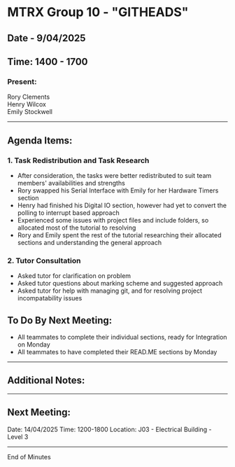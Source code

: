 # MTRX Group 10 - "GITHEADS"
##  Date - 9/04/2025
##  Time: 1400 - 1700
### Present:
Rory Clements <br>
Henry Wilcox <br>
Emily Stockwell <br>

------------------------------------------------------------
## Agenda Items:
### 1. Task Redistribution and Task Research
  - After consideration, the tasks were better redistributed to suit team members' availabilities and strengths
  - Rory swapped his Serial Interface with Emily for her Hardware Timers section
  - Henry had finished his Digital IO section, however had yet to convert the polling to interrupt based approach
  - Experienced some issues with project files and include folders, so allocated most of the tutorial to resolving
  - Rory and Emily spent the rest of the tutorial researching their allocated sections and understanding the general approach

### 2. Tutor Consultation
  - Asked tutor for clarification on problem
  - Asked tutor questions about marking scheme and suggested approach
  - Asked tutor for help with managing git, and for resolving project incompatability issues

## To Do By Next Meeting:
  - All teammates to complete their individual sections, ready for Integration on Monday
  - All teammates to have completed their READ.ME sections by Monday

------------------------------------------------------------
## Additional Notes:


------------------------------------------------------------
## Next Meeting:
Date: 14/04/2025
Time: 1200-1800
Location: J03 - Electrical Building - Level 3

------------------------------------------------------------
End of Minutes
